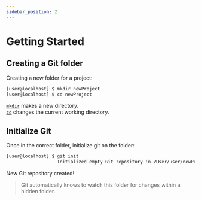 ```yaml
---
sidebar_position: 2
---
```


# Getting Started

## Creating a Git folder

Creating a new folder for a project:
``` bash
[user@localhost] $ mkdir newProject
[user@localhost] $ cd newProject
```

[`mkdir`](./Index.md#mkdir) makes a new directory. <br />
[`cd`](./Index.md#cd) changes the current working directory.

## Initialize Git
Once in the correct folder, initialize git on the folder:
``` bash
[user@localhost] $ git init
                   Initialized empty Git repository in /User/user/newProject/.git/
```
New Git repository created!

> Git automatically knows to watch this folder for changes within a hidden folder.